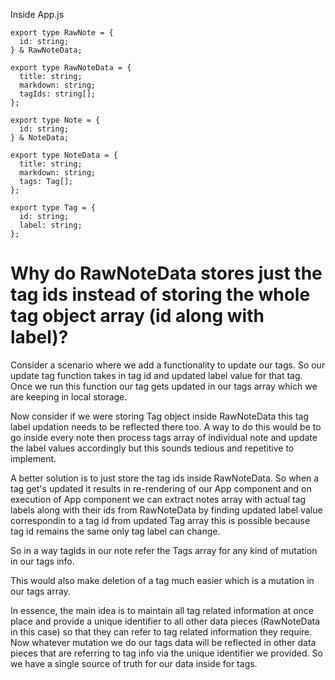 Inside App.js

```
export type RawNote = {
  id: string;
} & RawNoteData;

export type RawNoteData = {
  title: string;
  markdown: string;
  tagIds: string[];
};

export type Note = {
  id: string;
} & NoteData;

export type NoteData = {
  title: string;
  markdown: string;
  tags: Tag[];
};

export type Tag = {
  id: string;
  label: string;
};

```

# Why do RawNoteData stores just the tag ids instead of storing the whole tag object array (id along with label)?

Consider a scenario where we add a functionality to update our tags. So our update tag
function takes in tag id and updated label value for that tag. Once we run this function
our tag gets updated in our tags array which we are keeping in local storage.

Now consider if we were storing Tag object inside RawNoteData this tag label updation needs to be reflected there too. A way to do this would be to go inside every note then process tags array of individual note and update the label values accordingly but this sounds tedious and repetitive to implement.

A better solution is to just store the tag ids inside RawNoteData. So when a tag get's
updated it results in re-rendering of our App component and on execution of App component we can extract notes array with actual tag labels along with their ids from
RawNoteData by finding updated label value correspondin to a tag id from updated Tag array this is possible because tag id remains the same only tag label can change.

So in a way tagIds in our note refer the Tags array for any kind of mutation in our tags info.

This would also make deletion of a tag much easier which is a mutation in our tags array.

In essence, the main idea is to maintain all tag related information at once place and provide a unique identifier to all other data pieces (RawNoteData in this case) so that they can refer to tag related information they require. Now whatever mutation we do our tags data will be reflected in other data pieces that are referring to tag info via the unique identifier we provided. So we have a single source of truth for our data inside for tags.
